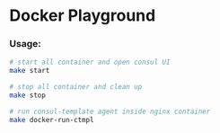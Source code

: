 # Docker Playground

### Usage:
```sh
# start all container and open consul UI
make start 

# stop all container and clean up
make stop

# run consul-template agent inside nginx container
make docker-run-ctmpl
```